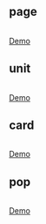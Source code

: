 ## page 

```markdown

```
[Demo](http://forw.cc/markdown-single-page-web/demo/?f=page)

## unit

```markdown
```
[Demo](http://forw.cc/markdown-single-page-web/demo/?f=unit)

## card

```markdown
```
[Demo](http://forw.cc/markdown-single-page-web/demo/?f=card)

## pop

```markdown
```
[Demo](http://forw.cc/markdown-single-page-web/demo/?f=pop)